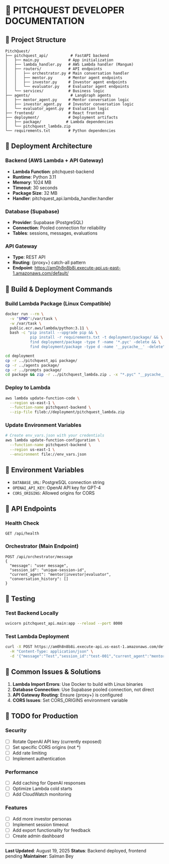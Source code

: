# 🔧 PITCHQUEST DEVELOPER DOCUMENTATION

## 📁 Project Structure
```
PitchQuest/
├── pitchquest_api/          # FastAPI backend
│   ├── main.py             # App initialization
│   ├── lambda_handler.py   # AWS Lambda handler (Mangum)
│   ├── routers/            # API endpoints
│   │   ├── orchestrator.py # Main conversation handler
│   │   ├── mentor.py       # Mentor agent endpoints
│   │   ├── investor.py     # Investor agent endpoints
│   │   └── evaluator.py    # Evaluator agent endpoints
│   └── services/           # Business logic
├── agents/                  # LangGraph agents
│   ├── mentor_agent.py     # Mentor conversation logic
│   ├── investor_agent.py   # Investor conversation logic
│   └── evaluator_agent.py  # Evaluation logic
├── frontend/               # React frontend
├── deployment/             # Deployment artifacts
│   ├── package/           # Lambda dependencies
│   └── pitchquest_lambda.zip
└── requirements.txt        # Python dependencies
```

## 🚀 Deployment Architecture

### Backend (AWS Lambda + API Gateway)
- **Lambda Function**: pitchquest-backend
- **Runtime**: Python 3.11
- **Memory**: 1024 MB
- **Timeout**: 30 seconds
- **Package Size**: 32 MB
- **Handler**: pitchquest_api.lambda_handler.handler

### Database (Supabase)
- **Provider**: Supabase (PostgreSQL)
- **Connection**: Pooled connection for reliability
- **Tables**: sessions, messages, evaluations

### API Gateway
- **Type**: REST API
- **Routing**: {proxy+} catch-all pattern
- **Endpoint**: https://am0h8n8b8i.execute-api.us-east-1.amazonaws.com/default/

## 🔨 Build & Deployment Commands

### Build Lambda Package (Linux Compatible)
```bash
docker run --rm \
  -v "$PWD":/var/task \
  -w /var/task \
  public.ecr.aws/lambda/python:3.11 \
  bash -c "pip install --upgrade pip && \
           pip install -r requirements.txt -t deployment/package/ && \
           find deployment/package -type f -name '*.pyc' -delete && \
           find deployment/package -type d -name '__pycache__' -delete"

cd deployment
cp -r ../pitchquest_api package/
cp -r ../agents package/
cp -r ../prompts package/
cd package && zip -r ../pitchquest_lambda.zip . -x "*.pyc" "__pycache__/*" && cd ..
```

### Deploy to Lambda
```bash
aws lambda update-function-code \
  --region us-east-1 \
  --function-name pitchquest-backend \
  --zip-file fileb://deployment/pitchquest_lambda.zip
```

### Update Environment Variables
```bash
# Create env_vars.json with your credentials
aws lambda update-function-configuration \
  --function-name pitchquest-backend \
  --region us-east-1 \
  --environment file://env_vars.json
```

## 🔑 Environment Variables
- `DATABASE_URL`: PostgreSQL connection string
- `OPENAI_API_KEY`: OpenAI API key for GPT-4
- `CORS_ORIGINS`: Allowed origins for CORS

## 📝 API Endpoints

### Health Check
```
GET /api/health
```

### Orchestrator (Main Endpoint)
```
POST /api/orchestrator/message
{
  "message": "user message",
  "session_id": "unique-session-id",
  "current_agent": "mentor|investor|evaluator",
  "conversation_history": []
}
```

## 🧪 Testing

### Test Backend Locally
```bash
uvicorn pitchquest_api.main:app --reload --port 8000
```

### Test Lambda Deployment
```bash
curl -X POST https://am0h8n8b8i.execute-api.us-east-1.amazonaws.com/default/api/orchestrator/message \
  -H "Content-Type: application/json" \
  -d '{"message":"Test","session_id":"test-001","current_agent":"mentor","conversation_history":[]}'
```

## 🐛 Common Issues & Solutions

1. **Lambda Import Errors**: Use Docker to build with Linux binaries
2. **Database Connection**: Use Supabase pooled connection, not direct
3. **API Gateway Routing**: Ensure {proxy+} is configured
4. **CORS Issues**: Set CORS_ORIGINS environment variable

## 🚧 TODO for Production

### Security
- [ ] Rotate OpenAI API key (currently exposed)
- [ ] Set specific CORS origins (not *)
- [ ] Add rate limiting
- [ ] Implement authentication

### Performance
- [ ] Add caching for OpenAI responses
- [ ] Optimize Lambda cold starts
- [ ] Add CloudWatch monitoring

### Features
- [ ] Add more investor personas
- [ ] Implement session timeout
- [ ] Add export functionality for feedback
- [ ] Create admin dashboard

---

**Last Updated**: August 19, 2025
**Status**: Backend deployed, frontend pending
**Maintainer**: Salman Bey